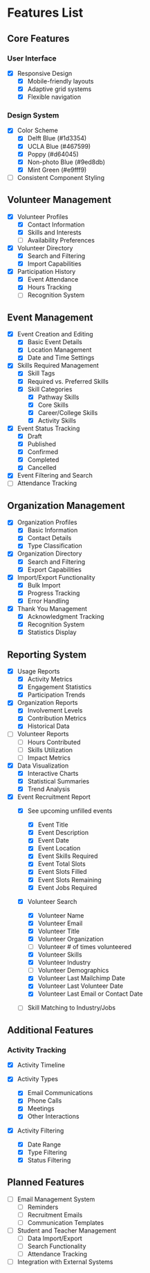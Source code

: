 # Features List

## Core Features

### User Interface
- [x] Responsive Design
  - [x] Mobile-friendly layouts
  - [x] Adaptive grid systems
  - [x] Flexible navigation

### Design System
- [x] Color Scheme
  - [x] Delft Blue (#1d3354)
  - [x] UCLA Blue (#467599)
  - [x] Poppy (#d64045)
  - [x] Non-photo Blue (#9ed8db)
  - [x] Mint Green (#e9fff9)
- [ ] Consistent Component Styling

## Volunteer Management
- [x] Volunteer Profiles
  - [x] Contact Information
  - [x] Skills and Interests
  - [ ] Availability Preferences
- [x] Volunteer Directory
  - [x] Search and Filtering
  - [x] Import Capabilities
- [x] Participation History
  - [x] Event Attendance
  - [x] Hours Tracking
  - [ ] Recognition System

## Event Management
- [x] Event Creation and Editing
  - [x] Basic Event Details
  - [x] Location Management
  - [x] Date and Time Settings
- [x] Skills Required Management
  - [x] Skill Tags
  - [x] Required vs. Preferred Skills
  - [x] Skill Categories
    - [x] Pathway Skills
    - [x] Core Skills
    - [x] Career/College Skills
    - [x] Activity Skills
- [x] Event Status Tracking
  - [x] Draft
  - [x] Published
  - [x] Confirmed
  - [x] Completed
  - [x] Cancelled
- [x] Event Filtering and Search
- [ ] Attendance Tracking

## Organization Management
- [x] Organization Profiles
  - [x] Basic Information
  - [x] Contact Details
  - [x] Type Classification
- [x] Organization Directory
  - [x] Search and Filtering
  - [x] Export Capabilities
- [x] Import/Export Functionality
  - [x] Bulk Import
  - [x] Progress Tracking
  - [x] Error Handling
- [x] Thank You Management
  - [x] Acknowledgment Tracking
  - [x] Recognition System
  - [x] Statistics Display

## Reporting System
- [x] Usage Reports
  - [x] Activity Metrics
  - [x] Engagement Statistics
  - [x] Participation Trends
- [x] Organization Reports
  - [x] Involvement Levels
  - [x] Contribution Metrics
  - [x] Historical Data
- [ ] Volunteer Reports
  - [ ] Hours Contributed
  - [ ] Skills Utilization
  - [ ] Impact Metrics
- [x] Data Visualization
  - [x] Interactive Charts
  - [x] Statistical Summaries
  - [x] Trend Analysis
- [x] Event Recruitment Report
  - [x] See upcoming unfilled events
    - [x] Event Title
    - [x] Event Description
    - [x] Event Date
    - [x] Event Location
    - [x] Event Skills Required
    - [x] Event Total Slots
    - [x] Event Slots Filled
    - [x] Event Slots Remaining
    - [x] Event Jobs Required
  - [x] Volunteer Search
    - [x] Volunteer Name
    - [x] Volunteer Email
    - [x] Volunteer Title
    - [x] Volunteer Organization
    - [ ] Volunteer # of times volunteered
    - [x] Volunteer Skills
    - [x] Volunteer Industry
    - [ ] Volunteer Demographics
    - [x] Volunteer Last Mailchimp Date
    - [x] Volunteer Last Volunteer Date
    - [x] Volunteer Last Email or Contact Date
  - [ ] Skill Matching to Industry/Jobs


## Additional Features

### Activity Tracking
- [x] Activity Timeline
- [x] Activity Types

  - [x] Email Communications
  - [x] Phone Calls
  - [x] Meetings
  - [x] Other Interactions
- [x] Activity Filtering
  - [x] Date Range
  - [x] Type Filtering
  - [x] Status Filtering

## Planned Features
- [ ] Email Management System
  - [ ] Reminders
  - [ ] Recruitment Emails
  - [ ] Communication Templates
- [ ] Student and Teacher Management
  - [ ] Data Import/Export
  - [ ] Search Functionality
  - [ ] Attendance Tracking
- [ ] Integration with External Systems